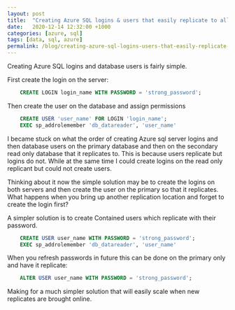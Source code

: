 ```yaml
---
layout: post
title:  "Creating Azure SQL logins & users that easily replicate to all databases."
date:   2020-12-14 12:32:00 +1000
categories: [azure, sql]
tags: [data, sql, azure]
permalink: /blog/creating-azure-sql-logins-users-that-easily-replicate-to-all-databases/
---
```


Creating Azure SQL logins and database users is fairly simple.

First create the login on the server:

```sql
    CREATE LOGIN login_name WITH PASSWORD = 'strong_password';
```

Then create the user on the database and assign permissions

```sql
    CREATE USER 'user_name' FOR LOGIN 'login_name';
    EXEC sp_addrolemember 'db_datareader', 'user_name'
```

I became stuck on what the order of creating Azure sql server logins and then database users on the primary database and then on the secondary read only database that it replicates to.
This is because users replicate but logins do not. While at the same time I could create logins on the read only replicant but could not create users.

Thinking about it now the simple solution may be to create the logins on both servers and then create the user on the primary so that it replicates. What happens when you bring up another replication location and forget to create the login first?

A simpler solution is to create Contained users which replicate with their password.

```sql
    CREATE USER user_name WITH PASSWORD = 'strong_password';
    EXEC sp_addrolemember 'db_datareader', 'user_name'
```

When you refresh passwords in future this can be done on the primary only and have it replicate:

```sql
    ALTER USER user_name WITH PASSWORD = 'strong_password';
```

Making for a much simpler solution that will easily scale when new replicates are brought online.

